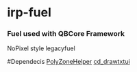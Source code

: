 # irp-fuel
### Fuel used with QBCore Framework
NoPixel style legacyfuel

#Dependecis
[PolyZoneHelper](https://github.com/bashenga/polyzonehelper)
[cd_drawtxtui](https://github.com/ImpulseFPS/cd_drawtextui)
